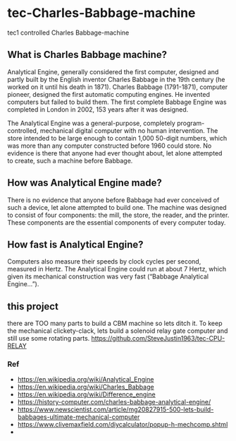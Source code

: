 # tec-Charles-Babbage-machine

tec1 controlled Charles Babbage-machine

## What is Charles Babbage machine?
Analytical Engine, generally considered the first computer, designed and partly built by the English inventor Charles Babbage in the 19th century (he worked on it until his death in 1871). Charles Babbage (1791-1871), computer pioneer, designed the first automatic computing engines. He invented computers but failed to build them. The first complete Babbage Engine was completed in London in 2002, 153 years after it was designed.

The Analytical Engine was a general-purpose, completely program-controlled, mechanical digital computer with no human intervention.
The store intended to be large enough to contain 1,000 50-digit numbers, which was more than any computer constructed before 1960 could store.
No evidence is there that anyone had ever thought about, let alone attempted to create, such a machine before Babbage.

## How was Analytical Engine made?
There is no evidence that anyone before Babbage had ever conceived of such a device, let alone attempted to build one. The machine was designed to consist of four components: the mill, the store, the reader, and the printer. These components are the essential components of every computer today.

## How fast is Analytical Engine?
Computers also measure their speeds by clock cycles per second, measured in Hertz. The Analytical Engine could run at about 7 Hertz, which given its mechanical construction was very fast (“Babbage Analytical Engine…”).

## this project
there are TOO many parts to build a CBM machine so lets ditch it. To keep the mechanical clickety-clack, lets build a solenoid relay gate computer and still use some rotating parts. https://github.com/SteveJustin1963/tec-CPU-RELAY


### Ref
- https://en.wikipedia.org/wiki/Analytical_Engine
- https://en.wikipedia.org/wiki/Charles_Babbage
- https://en.wikipedia.org/wiki/Difference_engine
- https://history-computer.com/charles-babbage-analytical-engine/
- https://www.newscientist.com/article/mg20827915-500-lets-build-babbages-ultimate-mechanical-computer
- https://www.clivemaxfield.com/diycalculator/popup-h-mechcomp.shtml
- 

